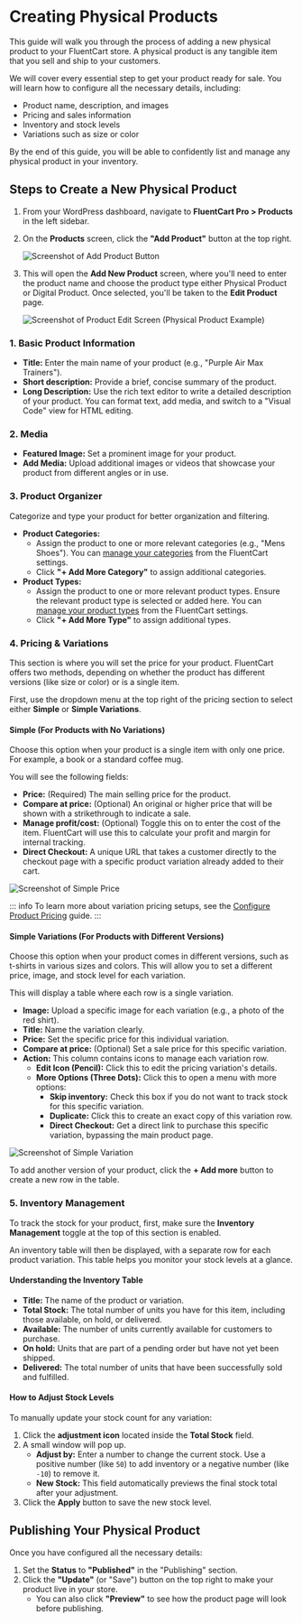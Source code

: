  # Creating Physical Products

This guide will walk you through the process of adding a new physical product to your FluentCart store. A physical product is any tangible item that you sell and ship to your customers.

We will cover every essential step to get your product ready for sale. You will learn how to configure all the necessary details, including:

* Product name, description, and images
* Pricing and sales information
* Inventory and stock levels
* Variations such as size or color

By the end of this guide, you will be able to confidently list and manage any physical product in your inventory.

## Steps to Create a New Physical Product

1.  From your WordPress dashboard, navigate to **FluentCart Pro > Products** in the left sidebar.
2.  On the **Products** screen, click the **"Add Product"** button at the top right.

    ![Screenshot of Add Product Button](/guide/public/images/product-types-creation/Creating-Physical-Products/physical-product-1.png)
    

3.  This will open the **Add New Product** screen, where you'll need to enter the product name and choose the product type either Physical Product or Digital Product. Once selected, you'll be taken to the **Edit Product** page.

    ![Screenshot of Product Edit Screen (Physical Product Example)](/guide/public/images/product-types-creation/Creating-Physical-Products/physical-product-2.png)

### 1. Basic Product Information

* **Title:** Enter the main name of your product (e.g., "Purple Air Max Trainers").
* **Short description:** Provide a brief, concise summary of the product.
* **Long Description:** Use the rich text editor to write a detailed description of your product. You can format text, add media, and switch to a "Visual Code" view for HTML editing.

### 2. Media

* **Featured Image:** Set a prominent image for your product.
* **Add Media:** Upload additional images or videos that showcase your product from different angles or in use.

### 3. Product Organizer

Categorize and type your product for better organization and filtering.

* **Product Categories:**
    * Assign the product to one or more relevant categories (e.g., "Mens Shoes"). You can [manage your categories](/guide/product-types-creation/creating-managing-product-categories/) from the FluentCart settings.
    * Click **"+ Add More Category"** to assign additional categories.
* **Product Types:**
    * Assign the product to one or more relevant product types. Ensure the relevant product type is selected or added here. You can [manage your product types](/guide/product-types-creation/creating-managing-product-types/) from the FluentCart settings.
    * Click **"+ Add More Type"** to assign additional types.

### 4. Pricing & Variations

This section is where you will set the price for your product. FluentCart offers two methods, depending on whether the product has different versions (like size or color) or is a single item.

First, use the dropdown menu at the top right of the pricing section to select either **Simple** or **Simple Variations**.

#### Simple (For Products with No Variations)

Choose this option when your product is a single item with only one price. For example, a book or a standard coffee mug.

You will see the following fields:

* **Price:** (Required) The main selling price for the product.
* **Compare at price:** (Optional) An original or higher price that will be shown with a strikethrough to indicate a sale.
* **Manage profit/cost:** (Optional) Toggle this on to enter the cost of the item. FluentCart will use this to calculate your profit and margin for internal tracking.
* **Direct Checkout:** A unique URL that takes a customer directly to the checkout page with a specific product variation already added to their cart.

![Screenshot of Simple Price](/guide/public/images/product-types-creation/Creating-Physical-Products/simple-price.gif)

::: info
To learn more about variation pricing setups, see the [Configure Product Pricing](/guide/product-types-creation/configuring-product-pricing.md) guide.
:::

#### Simple Variations (For Products with Different Versions)

Choose this option when your product comes in different versions, such as t-shirts in various sizes and colors. This will allow you to set a different price, image, and stock level for each variation.

This will display a table where each row is a single variation.

* **Image:** Upload a specific image for each variation (e.g., a photo of the red shirt).
* **Title:** Name the variation clearly.
* **Price:** Set the specific price for this individual variation.
* **Compare at price:** (Optional) Set a sale price for this specific variation.
* **Action:** This column contains icons to manage each variation row.
    * **Edit Icon (Pencil):** Click this to edit the pricing variation's details.    
    * **More Options (Three Dots):** Click this to open a menu with more options:
        * **Skip inventory:** Check this box if you do not want to track stock for this specific variation.
        * **Duplicate:** Click this to create an exact copy of this variation row.
        * **Direct Checkout:** Get a direct link to purchase this specific variation, bypassing the main product page.

![Screenshot of Simple Variation](/guide/public/images/product-types-creation/Creating-Physical-Products/simple-variation.gif)

To add another version of your product, click the **+ Add more** button to create a new row in the table.

### 5. Inventory Management

To track the stock for your product, first, make sure the **Inventory Management** toggle at the top of this section is enabled.

An inventory table will then be displayed, with a separate row for each product variation. This table helps you monitor your stock levels at a glance.

#### Understanding the Inventory Table

* **Title:** The name of the product or variation.
* **Total Stock:** The total number of units you have for this item, including those available, on hold, or delivered.
* **Available:** The number of units currently available for customers to purchase.
* **On hold:** Units that are part of a pending order but have not yet been shipped.
* **Delivered:** The total number of units that have been successfully sold and fulfilled.

#### How to Adjust Stock Levels

To manually update your stock count for any variation:

1.  Click the **adjustment icon** located inside the **Total Stock** field.
2.  A small window will pop up.
    * **Adjust by:** Enter a number to change the current stock. Use a positive number (like `50`) to add inventory or a negative number (like `-10`) to remove it.
    * **New Stock:** This field automatically previews the final stock total after your adjustment.
3.  Click the **Apply** button to save the new stock level.

## Publishing Your Physical Product

Once you have configured all the necessary details:

1.  Set the **Status** to **"Published"** in the "Publishing" section.
2.  Click the **"Update"** (or "Save") button on the top right to make your product live in your store.
    * You can also click **"Preview"** to see how the product page will look before publishing.
